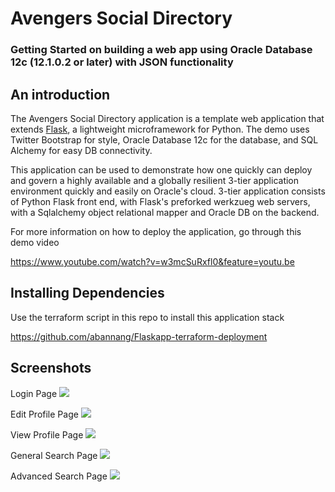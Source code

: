 # Avengers Social Directory

### Getting Started on building a web app using Oracle Database 12c (12.1.0.2 or later) with JSON functionality

## An introduction

The Avengers Social Directory application is a template web application that extends [Flask](http://flask.pocoo.org), a lightweight microframework for Python. The demo uses Twitter Bootstrap for style, Oracle Database 12c for the database, and SQL Alchemy for easy DB connectivity.
 
This application can be used to demonstrate how one quickly can deploy and govern a highly available and a globally resilient 3-tier application environment quickly and easily on Oracle's cloud. 3-tier application consists of Python Flask front end, with Flask's preforked werkzueg web servers, with a Sqlalchemy object relational mapper and Oracle DB on the backend. 

For more information on how to deploy the application, go through this demo video

https://www.youtube.com/watch?v=w3mcSuRxfl0&feature=youtu.be

## Installing Dependencies

Use the terraform script in this repo to install this application stack

https://github.com/abannang/Flaskapp-terraform-deployment

## Screenshots

Login Page
![](https://github.com/knordin/JaSON/blob/master/Login.png)

Edit Profile Page
![](https://github.com/knordin/JaSON/blob/master/Edit%20Profile.png)

View Profile Page
![](https://github.com/knordin/JaSON/blob/master/Profile.png)

General Search Page
![](https://github.com/knordin/JaSON/blob/master/General%20Search.png)

Advanced Search Page
![](https://github.com/knordin/JaSON/blob/master/Advanced%20Search.png)   
